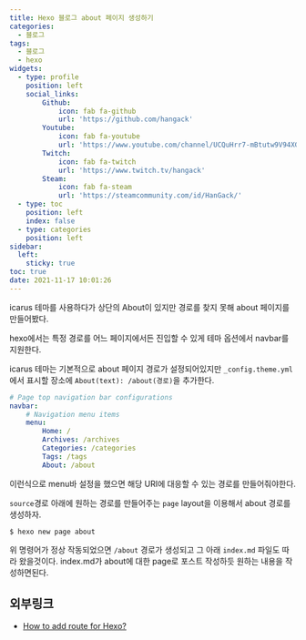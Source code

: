 ```yaml
---
title: Hexo 블로그 about 페이지 생성하기
categories:
  - 블로그
tags: 
  - 블로그
  - hexo
widgets:
  - type: profile
    position: left
    social_links:
        Github:
            icon: fab fa-github
            url: 'https://github.com/hangack'
        Youtube:
            icon: fab fa-youtube
            url: 'https://www.youtube.com/channel/UCQuHrr7-mBtutw9V94XGH-g'
        Twitch:
            icon: fab fa-twitch
            url: 'https://www.twitch.tv/hangack'
        Steam:
            icon: fab fa-steam
            url: 'https://steamcommunity.com/id/HanGack/'
  - type: toc
    position: left
    index: false
  - type: categories
    position: left
sidebar:
  left:
    sticky: true
toc: true
date: 2021-11-17 10:01:26
---
```


icarus 테마를 사용하다가 상단의 About이 있지만 경로를 찾지 못해 about 페이지를 만들어봤다.

hexo에서는 특정 경로를 어느 페이지에서든 진입할 수 있게 테마 옵션에서 navbar를 지원한다.

icarus 테마는 기본적으로 about 페이지 경로가 설정되어있지만 `_config.theme.yml`에서 표시할 장소에 `About(text): /about(경로)`을 추가한다.
```yml
# Page top navigation bar configurations
navbar:
    # Navigation menu items
    menu:
        Home: /
        Archives: /archives
        Categories: /categories
        Tags: /tags
        About: /about
```

이런식으로 menu바 설정을 했으면 해당 URI에 대응할 수 있는 경로를 만들어줘야한다.

`source`경로 아래에 원하는 경로를 만들어주는 `page` layout을 이용해서 about 경로를 생성하자.
```shell
$ hexo new page about
```

위 명령어가 정상 작동되었으면 `/about` 경로가 생성되고 그 아래 `index.md` 파일도 따라 왔을것이다.
index.md가 about에 대한 page로 포스트 작성하듯 원하는 내용을 작성하면된다.


## 외부링크
 - [How to add route for Hexo?](https://stackoverflow.com/questions/29167023/how-to-add-route-for-hexo)